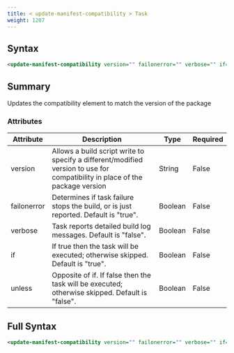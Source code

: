 ```yaml
---
title: < update-manifest-compatibility > Task
weight: 1207
---
```

## Syntax
```xml
<update-manifest-compatibility version="" failonerror="" verbose="" if="" unless="" />
```
## Summary ##
Updates the compatibility element to match the version of the package


### Attributes
| Attribute | Description | Type | Required |
| --------- | ----------- | ---- | -------- |
| version | Allows a build script write to specify a different/modified version to use for compatibility in place of the package version | String | False |
| failonerror | Determines if task failure stops the build, or is just reported. Default is &quot;true&quot;. | Boolean | False |
| verbose | Task reports detailed build log messages.  Default is &quot;false&quot;. | Boolean | False |
| if | If true then the task will be executed; otherwise skipped. Default is &quot;true&quot;. | Boolean | False |
| unless | Opposite of if.  If false then the task will be executed; otherwise skipped. Default is &quot;false&quot;. | Boolean | False |

## Full Syntax
```xml
<update-manifest-compatibility version="" failonerror="" verbose="" if="" unless="" />
```
